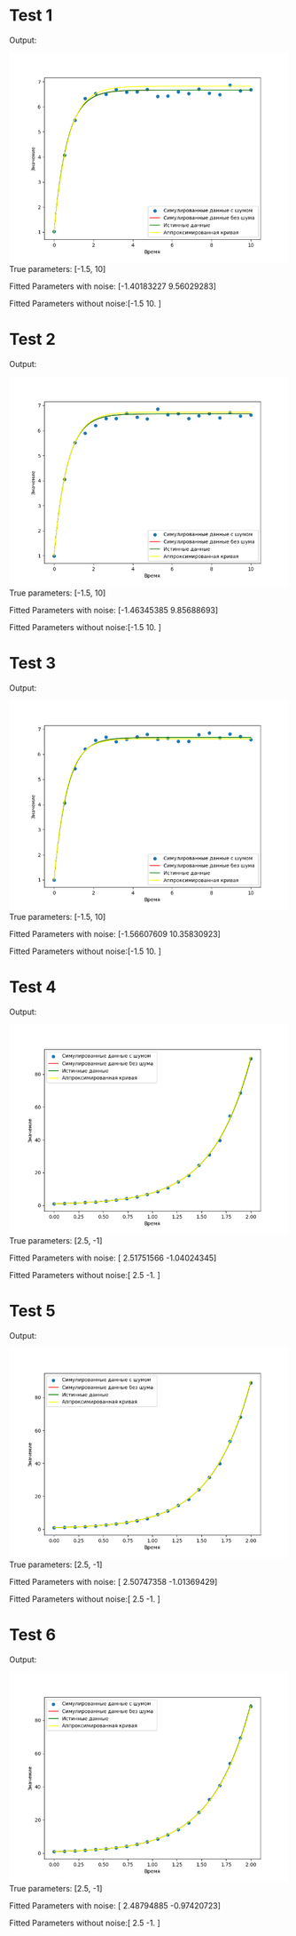 
# Test 1
Output:

![output](output1.png)
True parameters: [-1.5, 10]

Fitted Parameters with noise: [-1.40183227  9.56029283]

Fitted Parameters without noise:[-1.5 10. ]

# Test 2
Output:

![output](output2.png)
True parameters: [-1.5, 10]

Fitted Parameters with noise: [-1.46345385  9.85688693]

Fitted Parameters without noise:[-1.5 10. ]

# Test 3
Output:

![output](output3.png)
True parameters: [-1.5, 10]

Fitted Parameters with noise: [-1.56607609 10.35830923]

Fitted Parameters without noise:[-1.5 10. ]

# Test 4
Output:

![output](output4.png)
True parameters: [2.5, -1]

Fitted Parameters with noise: [ 2.51751566 -1.04024345]

Fitted Parameters without noise:[ 2.5 -1. ]

# Test 5
Output:

![output](output5.png)
True parameters: [2.5, -1]

Fitted Parameters with noise: [ 2.50747358 -1.01369429]

Fitted Parameters without noise:[ 2.5 -1. ]

# Test 6
Output:

![output](output6.png)
True parameters: [2.5, -1]

Fitted Parameters with noise: [ 2.48794885 -0.97420723]

Fitted Parameters without noise:[ 2.5 -1. ]
